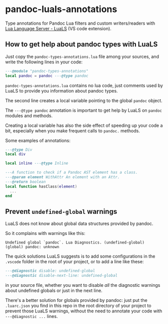 # pandoc-luals-annotations

Type annotations for Pandoc Lua filters and custom writers/readers
with [Lua Language Server - LuaLS](https://luals.github.io) (VS code extension).

## How to get help about pandoc types with LuaLS

Just copy the `pandoc-types-annotations.lua` file among your sources,
and write the following lines in your code:

```lua
---@module "pandoc-types-annotations"
local pandoc = pandoc ---@type pandoc
```

`pandoc-types-annotations.lua` contains no lua code, just comments
used by LuaLS to provide you information about pandoc types.

The second line creates a local variable pointing to the global
`pandoc` object.

The `---@type pandoc` annotation is important to get help by LuaLS
on `pandoc` modules and methods.

Creating a local variable has also the side effect of speeding up your code a bit,
especially when you make frequent calls to `pandoc.` methods.

Some examples of annotations:

```lua
---@type Div
local div

local inline ---@type Inline

---A function to check if a Pandoc AST element has a class.
---@param element WithAttr An element with an Attr.
---@return boolean
local function hasClass(element)
  ...
end
```

## Prevent `undefined-global` warnings

LuaLS does not know about global data structures provided by pandoc.

So it complains with warnings like this:

```
Undefined global `pandoc`. Lua Diagnostics. (undefined-global)
(global) pandoc: unknown
```

The quick solutions LuaLS suggests is to add some configurations 
in the `.vscode` folder in the root of your project, or
to add a line like these:

```lua
---@diagnostic disable: undefined-global
---@diagnostic disable-next-line: undefined-global
```

in your source file, whether you want to disable _all_
the diagnostic warnings about undefined globals or just
in the next line.

There's a better solution for globals provided by pandoc:
just put the `.luarc.json` you find in this repo
in the root directory of your project to prevent
those LuaLS warnings, without the need to annotate
your code with `---@diagnostic ...` lines.